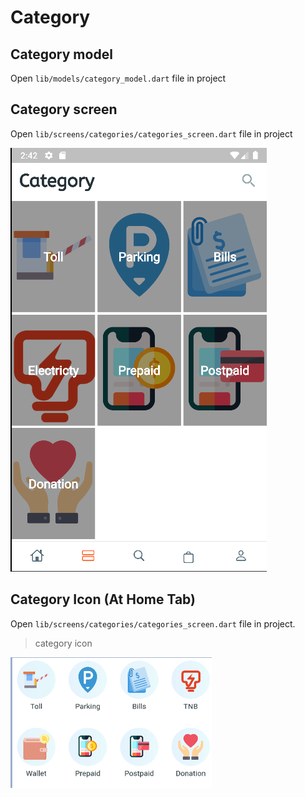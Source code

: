 # Category

## Category model
Open `lib/models/category_model.dart` file in project

## Category screen
Open ``lib/screens/categories/categories_screen.dart`` file in project

![Category screen](/img/category-screen.png)

## Category Icon (At Home Tab)
Open ``lib/screens/categories/categories_screen.dart`` file in project.
>category icon

![Category icon](/img/category-icon.png)
